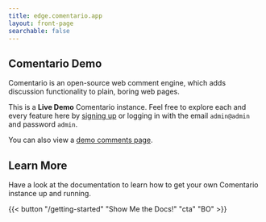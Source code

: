```yaml
---
title: edge.comentario.app
layout: front-page
searchable: false
---
```


## Comentario Demo

Comentario is an open-source web comment engine, which adds discussion functionality to plain, boring web pages.

This is a **Live Demo** Comentario instance. Feel free to explore each and every feature here by [signing up](https://edge.comentario.app/en/auth/signup) or logging in with the email `admin@admin` and password `admin`.

You can also view a [demo comments page](https://demo.comentario.app/).

## Learn More

Have a look at the [](/getting-started) documentation to learn how to get your own Comentario instance up and running.

{{< button "/getting-started" "Show Me the Docs!" "cta" "BO" >}}
